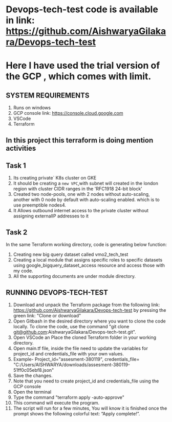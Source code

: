 # Devops-tech-test code is available in link: https://github.com/AishwaryaGilakara/Devops-tech-test
# Here I have used the trial version of the GCP , which comes with limit. 
## SYSTEM REQUIREMENTS

1. Runs on windows
2. GCP console link: https://console.cloud.google.com
3. VSCode
4. Terraform

##  In this project this terraform is doing mention activities
## Task 1
1. Its creating private` K8s cluster on GKE
2. It should be creating a `new VPC`,with subnet will created in the london region with cluster CIDR ranges in the 'RFC1918 24-bit block'
3. Created two node-pools, one with 2 nodes without auto-scaling, another with 0 node by default with auto-scaling enabled. which is to use preemptible nodes4.
6. It Allows outbound internet access to the private cluster without assigning externalIP addresses to it
## Task 2
In the same Terraform working directory, code is generating below function:
1. Creating new big query dataset called vmo2_tech_test 
2. Creating a local module that assigns specific roles to specific datasets using google_bigquery_dataset_access resource and access those with my code.
3. All the supporting documents are under module directory.


## RUNNING DEVOPS-TECH-TEST

1. Download and unpack the Terraform package from the following link: https://github.com/AishwaryaGilakara/Devops-tech-test by pressing the green link: "Clone or download"
2. Open Gitbash in the desired directory where you want to clone the code locally. To clone the code, use the command "git clone git@github.com:AishwaryaGilakara/Devops-tech-test.git".
3. Open VSCode an Place the cloned Terraform folder in your working directory.
4. Open main.tf file, inside the file need to update the variables for project_id and credentials_file with your own values.
5. Example- Project_id="assesment-380119", credentials_file= "C:/Users/AISHWARYA/downloads/assesment-380119-51ff0c05ebf8.json"
6. Save the changes.
7. Note that you need to create project_id and credentials_file using the GCP console
8. Open the terminal 
9. Type the command "terraform apply -auto-approve"
10. This command will execute the program.
11. The script will run for a few minutes, You will know it is finished once the prompt shows the following colorful text: “Apply complete!”.

